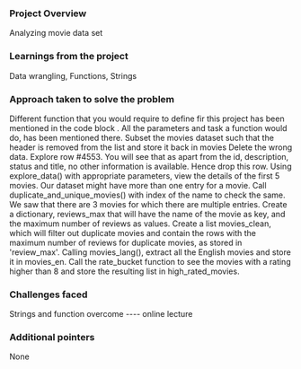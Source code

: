 ### Project Overview

 Analyzing movie data set


### Learnings from the project

 Data wrangling, Functions, Strings


### Approach taken to solve the problem

 Different function that you would require to define fir this project has been mentioned in the code block . All the parameters and task a function would do, has been mentioned there.
 Subset the movies dataset such that the header is removed from the list and store it back in movies
Delete the wrong data. Explore row #4553. You will see that as apart from the id, description, status and title, no other information is available.
Hence drop this row.
Using explore_data() with appropriate parameters, view the details of the first 5 movies.
Our dataset might have more than one entry for a movie. Call duplicate_and_unique_movies() with index of the name to check the same.
We saw that there are 3 movies for which there are multiple entries.
Create a dictionary, reviews_max that will have the name of the movie as key, and the maximum number of reviews as values.
Create a list movies_clean, which will filter out duplicate movies and contain the rows with the maximum number of reviews for duplicate movies, as stored in 'review_max'.
Calling movies_lang(), extract all the English movies and store it in movies_en.
Call the rate_bucket function to see the movies with a rating higher than 8 and store the resulting list in high_rated_movies.


### Challenges faced

 Strings and function overcome ---- online lecture


### Additional pointers

 None


